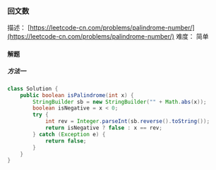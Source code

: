 ### 回文数

描述： [https://leetcode-cn.com/problems/palindrome-number/](https://leetcode-cn.com/problems/palindrome-number/)
难度： 简单 

#### 解题

##### 方法一

```java
class Solution {
    public boolean isPalindrome(int x) {
        StringBuilder sb = new StringBuilder("" + Math.abs(x));
        boolean isNegative = x < 0;
        try {
            int rev = Integer.parseInt(sb.reverse().toString());
            return isNegative ? false : x == rev;
        } catch (Exception e) {
            return false;
        }
    }
}
```

